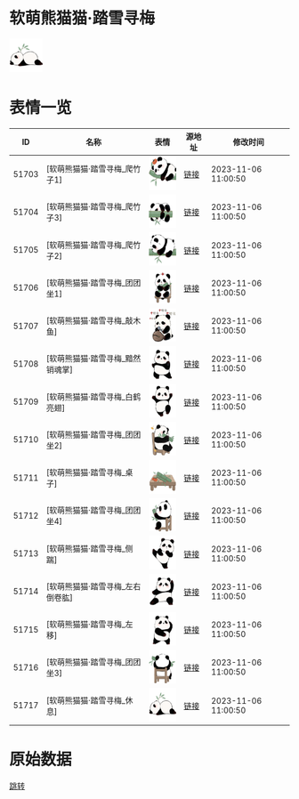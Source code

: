 # 软萌熊猫猫·踏雪寻梅

<img src="./cover.png" height="60" alt="cover" />

# 表情一览

|ID|名称|表情|源地址|修改时间|
|----|----|----|----|----|
|51703|[软萌熊猫猫·踏雪寻梅_爬竹子1]|<img src="./pic/051703_%5B软萌熊猫猫·踏雪寻梅_爬竹子1%5D.png" height="60" alt="爬竹子1"/>|[链接](https://i0.hdslb.com/bfs/garb/b474427dcaebcb79879583bf5c56e03091a48c1f.png)|2023-11-06 11:00:50|
|51704|[软萌熊猫猫·踏雪寻梅_爬竹子3]|<img src="./pic/051704_%5B软萌熊猫猫·踏雪寻梅_爬竹子3%5D.png" height="60" alt="爬竹子3"/>|[链接](https://i0.hdslb.com/bfs/garb/6817eb18afbbe1b12a9ff748786e51a4fa67b3a9.png)|2023-11-06 11:00:50|
|51705|[软萌熊猫猫·踏雪寻梅_爬竹子2]|<img src="./pic/051705_%5B软萌熊猫猫·踏雪寻梅_爬竹子2%5D.png" height="60" alt="爬竹子2"/>|[链接](https://i0.hdslb.com/bfs/garb/5a89a0d276c3356177904df52cd6dbf9c7c6548e.png)|2023-11-06 11:00:50|
|51706|[软萌熊猫猫·踏雪寻梅_团团坐1]|<img src="./pic/051706_%5B软萌熊猫猫·踏雪寻梅_团团坐1%5D.png" height="60" alt="团团坐1"/>|[链接](https://i0.hdslb.com/bfs/garb/cc1b2ef1fc369586aad6d1129d8b368e88fcf6cf.png)|2023-11-06 11:00:50|
|51707|[软萌熊猫猫·踏雪寻梅_敲木鱼]|<img src="./pic/051707_%5B软萌熊猫猫·踏雪寻梅_敲木鱼%5D.png" height="60" alt="敲木鱼"/>|[链接](https://i0.hdslb.com/bfs/garb/b5e5e7958e18c8229e0f52f904e9f4842fc5b2d0.png)|2023-11-06 11:00:50|
|51708|[软萌熊猫猫·踏雪寻梅_黯然销魂掌]|<img src="./pic/051708_%5B软萌熊猫猫·踏雪寻梅_黯然销魂掌%5D.png" height="60" alt="黯然销魂掌"/>|[链接](https://i0.hdslb.com/bfs/garb/c48407d0bb2a9ba756d602bbab27a76ef33f7118.png)|2023-11-06 11:00:50|
|51709|[软萌熊猫猫·踏雪寻梅_白鹤亮翅]|<img src="./pic/051709_%5B软萌熊猫猫·踏雪寻梅_白鹤亮翅%5D.png" height="60" alt="白鹤亮翅"/>|[链接](https://i0.hdslb.com/bfs/garb/51a156741a892a25853e9cd448794b6ea78552a1.png)|2023-11-06 11:00:50|
|51710|[软萌熊猫猫·踏雪寻梅_团团坐2]|<img src="./pic/051710_%5B软萌熊猫猫·踏雪寻梅_团团坐2%5D.png" height="60" alt="团团坐2"/>|[链接](https://i0.hdslb.com/bfs/garb/66edc81551f1350830c0112c919c7037e2faaa45.png)|2023-11-06 11:00:50|
|51711|[软萌熊猫猫·踏雪寻梅_桌子]|<img src="./pic/051711_%5B软萌熊猫猫·踏雪寻梅_桌子%5D.png" height="60" alt="桌子"/>|[链接](https://i0.hdslb.com/bfs/garb/628b615d13a37995adb32b820ae524f5569462c2.png)|2023-11-06 11:00:50|
|51712|[软萌熊猫猫·踏雪寻梅_团团坐4]|<img src="./pic/051712_%5B软萌熊猫猫·踏雪寻梅_团团坐4%5D.png" height="60" alt="团团坐4"/>|[链接](https://i0.hdslb.com/bfs/garb/a10e7808aa3dd47e2571565cf5da221a10e03cba.png)|2023-11-06 11:00:50|
|51713|[软萌熊猫猫·踏雪寻梅_侧踹]|<img src="./pic/051713_%5B软萌熊猫猫·踏雪寻梅_侧踹%5D.png" height="60" alt="侧踹"/>|[链接](https://i0.hdslb.com/bfs/garb/1c422c65eaa6e182bab43c4101b5fdbda8e39d47.png)|2023-11-06 11:00:50|
|51714|[软萌熊猫猫·踏雪寻梅_左右倒卷肱]|<img src="./pic/051714_%5B软萌熊猫猫·踏雪寻梅_左右倒卷肱%5D.png" height="60" alt="左右倒卷肱"/>|[链接](https://i0.hdslb.com/bfs/garb/0b707e9682ce7d1730ade97a443d18843d69a83f.png)|2023-11-06 11:00:50|
|51715|[软萌熊猫猫·踏雪寻梅_左移]|<img src="./pic/051715_%5B软萌熊猫猫·踏雪寻梅_左移%5D.png" height="60" alt="左移"/>|[链接](https://i0.hdslb.com/bfs/garb/01935fa0522a7690902485bc7709bd5b7ea4e5f8.png)|2023-11-06 11:00:50|
|51716|[软萌熊猫猫·踏雪寻梅_团团坐3]|<img src="./pic/051716_%5B软萌熊猫猫·踏雪寻梅_团团坐3%5D.png" height="60" alt="团团坐3"/>|[链接](https://i0.hdslb.com/bfs/garb/f45f7e29324309c6c00a63265dd4b8a2f18cd382.png)|2023-11-06 11:00:50|
|51717|[软萌熊猫猫·踏雪寻梅_休息]|<img src="./pic/051717_%5B软萌熊猫猫·踏雪寻梅_休息%5D.png" height="60" alt="休息"/>|[链接](https://i0.hdslb.com/bfs/garb/3fdd5daaf724619a3f8b1b197b6aeadc7ac03f67.png)|2023-11-06 11:00:50|

# 原始数据

[跳转](./raw.json)

